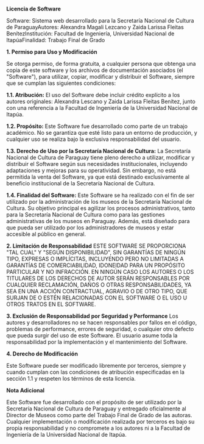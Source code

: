 ****Licencia de Software****

Software: Sistema web desarrollado para la Secretaría Nacional de Cultura de ParaguayAutores: Alexandra Magali Lezcano y Zaida Larissa Fleitas BenítezInstitución: Facultad de Ingeniería, Universidad Nacional de ItapúaFinalidad: Trabajo Final de Grado

**1. Permiso para Uso y Modificación**

Se otorga permiso, de forma gratuita, a cualquier persona que obtenga una copia de este software y los archivos de documentación asociados (el "Software"), para utilizar, copiar, modificar y distribuir el Software, siempre que se cumplan las siguientes condiciones:

**1.1. Atribución:** El uso del Software debe incluir crédito explícito a los autores originales: Alexandra Lescano y Zaida Larissa Fleitas Benítez, junto con una referencia a la Facultad de Ingeniería de la Universidad Nacional de Itapúa.

**1.2. Propósito:** Este Software fue desarrollado como parte de un trabajo académico. No se garantiza que esté listo para un entorno de producción, y cualquier uso se realiza bajo la exclusiva responsabilidad del usuario.

**1.3. Derecho de Uso por la Secretaría Nacional de Cultura:** La Secretaría Nacional de Cultura de Paraguay tiene pleno derecho a utilizar, modificar y distribuir el Software según sus necesidades institucionales, incluyendo adaptaciones y mejoras para su operatividad. Sin embargo, no está permitida la venta del Software, ya que está destinado exclusivamente al beneficio institucional de la Secretaría Nacional de Cultura.

**1.4. Finalidad del Software:** Este Software se ha realizado con el fin de ser utilizado por la administración de los museos de la Secretaría Nacional de Cultura. Su objetivo principal es agilizar los procesos administrativos, tanto para la Secretaría Nacional de Cultura como para las gestiones administrativas de los museos en Paraguay. Además, está diseñado para que pueda ser utilizado por los administradores de museos y estar accesible al público en general.

**2. Limitación de Responsabilidad**
ESTE SOFTWARE SE PROPORCIONA "TAL CUAL" Y "SEGÚN DISPONIBILIDAD", SIN GARANTÍAS DE NINGÚN TIPO, EXPRESAS O IMPLÍCITAS, INCLUYENDO PERO NO LIMITADAS A GARANTÍAS DE COMERCIABILIDAD, IDONEIDAD PARA UN PROPÓSITO PARTICULAR Y NO INFRACCIÓN. EN NINGÚN CASO LOS AUTORES O LOS TITULARES DE LOS DERECHOS DE AUTOR SERÁN RESPONSABLES POR CUALQUIER RECLAMACIÓN, DAÑOS O OTRAS RESPONSABILIDADES, YA SEA EN UNA ACCIÓN CONTRACTUAL, AGRAVIO O DE OTRO TIPO, QUE SURJAN DE O ESTÉN RELACIONADAS CON EL SOFTWARE O EL USO U OTROS TRATOS EN EL SOFTWARE.

**3. Exclusión de Responsabilidad por Seguridad y Performance**
Los autores y desarrolladores no se hacen responsables por fallos en el código, problemas de performance, errores de seguridad, o cualquier otro defecto que pueda surgir del uso de este Software. El usuario asume toda la responsabilidad por la implementación y el mantenimiento del Software.

**4. Derecho de Modificación**

Este Software puede ser modificado libremente por terceros, siempre y cuando cumplan con las condiciones de atribución especificadas en la sección 1.1 y respeten los términos de esta licencia.

**Nota Adicional**

Este Software fue desarrollado con el propósito de ser utilizado por la Secretaría Nacional de Cultura de Paraguay y entregado oficialmente al Director de Museos como parte del Trabajo Final de Grado de las autoras. Cualquier implementación o modificación realizada por terceros es bajo su propia responsabilidad y no compromete a los autores ni a la Facultad de Ingeniería de la Universidad Nacional de Itapúa.

